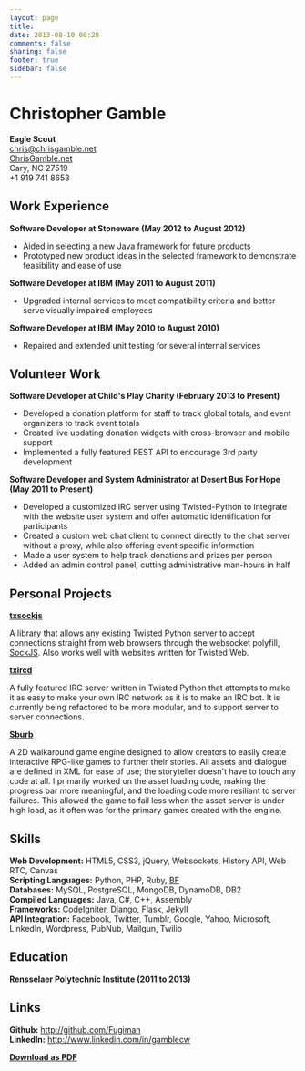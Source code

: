 ```yaml
---
layout: page
title: 
date: 2013-08-10 00:28
comments: false
sharing: false
footer: true
sidebar: false
---
```

Christopher Gamble
==================

__Eagle Scout__  
<chris@chrisgamble.net>  
[ChrisGamble.net](http://chrisgamble.net)  
Cary, NC 27519  
+1 919 741 8653

Work Experience
---------------

__Software Developer at Stoneware (May 2012 to August 2012)__

* Aided in selecting a new Java framework for future products
* Prototyped new product ideas in the selected framework to demonstrate feasibility and ease of use

__Software Developer at IBM (May 2011 to August 2011)__

* Upgraded internal services to meet compatibility criteria and better serve visually impaired employees

__Software Developer at IBM (May 2010 to August 2010)__

* Repaired and extended unit testing for several internal services

Volunteer Work
--------------

__Software Developer at Child's Play Charity (February 2013 to Present)__

* Developed a donation platform for staff to track global totals, and event organizers to track event totals
* Created live updating donation widgets with cross-browser and mobile support
* Implemented a fully featured REST API to encourage 3rd party development

__Software Developer and System Administrator at Desert Bus For Hope (May 2011 to Present)__

* Developed a customized IRC server using Twisted-Python to integrate with the website user system and offer automatic identification for participants
* Created a custom web chat client to connect directly to the chat server without a proxy, while also offering event specific information
* Made a user system to help track donations and prizes per person
* Added an admin control panel, cutting administrative man-hours in half

Personal Projects
-----------------

[__txsockjs__](http://github.com/DesertBus/sockjs-twisted)

A library that allows any existing Twisted Python server to accept connections straight from web browsers through the websocket polyfill, [SockJS](http://github.com/sockjs/sockjs-client).
Also works well with websites written for Twisted Web.

[__txircd__](http://github.com/DesertBus/txircd)

A fully featured IRC server written in Twisted Python that attempts to make it as easy to make your own IRC network as it is to make an IRC bot.
It is currently being refactored to be more modular, and to support server to server connections.

[__Sburb__](http://github.com/WhatPumpkin/Sburb)

A 2D walkaround game engine designed to allow creators to easily create interactive RPG-like games to further their stories.
All assets and dialogue are defined in XML for ease of use; the storyteller doesn't have to touch any code at all.
I primarily worked on the asset loading code, making the progress bar more meaningful, and the loading code more resiliant to server failures.
This allowed the game to fail less when the asset server is under high load, as it often was for the primary games created with the engine.

Skills
------

__Web Development:__ HTML5, CSS3, jQuery, Websockets, History API, Web RTC, Canvas  
__Scripting Languages:__ Python, PHP, Ruby, [BF](http://en.wikipedia.org/wiki/Brainfuck)  
__Databases:__ MySQL, PostgreSQL, MongoDB, DynamoDB, DB2  
__Compiled Languages:__ Java, C#, C++, Assembly  
__Frameworks:__ CodeIgniter, Django, Flask, Jekyll  
__API Integration:__ Facebook, Twitter, Tumblr, Google, Yahoo, Microsoft, LinkedIn, Wordpress, PubNub, Mailgun, Twilio

Education
---------

__Rensselaer Polytechnic Institute (2011 to 2013)__

Links
-----

__Github:__ <http://github.com/Fugiman>  
__LinkedIn:__ <http://www.linkedin.com/in/gamblecw>

[__Download as PDF__](http://fugiman.com/resume/ChrisGamble.pdf)

